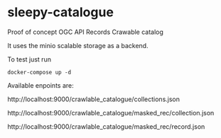 # sleepy-catalogue

Proof of concept OGC API Records Crawable catalog

It uses the minio scalable storage as a backend.

To test just run

`docker-compose up -d`

Available enpoints are:

http://localhost:9000/crawlable_catalogue/collections.json

http://localhost:9000/crawlable_catalogue/masked_rec/collection.json

http://localhost:9000/crawlable_catalogue/masked_rec/record.json






